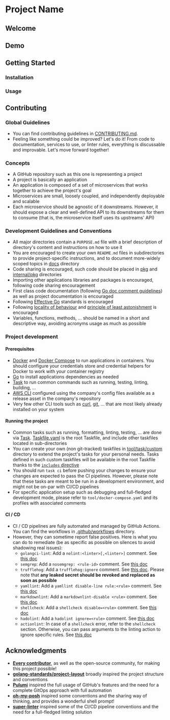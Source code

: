 <!-- File managed by repo-as-code, do not edit manually! -->
# Project Name

<!-- Brief description of the project -->

## Welcome

<!-- Project presentation, motivation, and main features -->

## Demo

<!-- If applicable, project demo (video, screenshots, asciicinema, ...) -->

## Getting Started

### Installation

<!-- Prerequisites and installation instructions -->

### Usage

<!-- Basic usage and main commands -->

## Contributing

### Global Guidelines

- You can find contributing guidelines in [CONTRIBUTING.md](/../../../../kemadev/.github/blob/main/.github/CONTRIBUTING.md).
- Feeling like something could be improved? Let's do it! From code to documentation, services to use, or linter rules, everything is discussable and improvable. Let's move forward together!

### Concepts

- A GitHub repository such as this one is representing a project
- A project is basically an application
- An application is composed of a set of microservices that works together to achieve the project's goal
- Microservices are small, loosely coupled, and independently deployable and scalable
- Each microservice should be agnostic of it downstreams. However, it should expose a clear and well-defined API to its downstreams for them to consume (that is, the microservice itself uses its upstreams' API)

### Development Guidelines and Conventions

- All major directories contain a `PURPOSE.md` file with a brief description of directory's content and instructions on how to use it
- You are encouraged to create your own `README.md` files in subdirectories to provide project-specific instructions, and to document more-widely scoped topics in [docs](./doc) directory
- Code sharing is encouraged, such code should be placed in [pkg](pkg) and [internal/pkg](internal/pkg) directories
- Importing other applications libraries and packages is encouraged, following code sharing encouragement
- First class code documentation (following [Go doc comment guidelines](https://go.dev/doc/comment)) as well as project documentation is encouraged
- Following [Effective Go](https://go.dev/doc/effective_go) standards is encouraged
- Following [locality of behaviour](https://htmx.org/essays/locality-of-behaviour/) and [principle of least astonishment](https://en.wikipedia.org/wiki/Principle_of_least_astonishment) is encouraged
- Variables, functions, methods, ... should be named in a short and descriptive way, avoiding acronyms usage as much as possible

### Project development

#### Prerequisites

- [Docker](https://github.com/docker/cli) and [Docker Compose](https://github.com/docker/compose) to run applications in containers. You should configure your credentials store and credential helpers for Docker to work with your container registry
- [Go](https://github.com/golang/go) to install applications dependencies as needed
- [Task](https://github.com/go-task/task) to run common commands such as running, testing, linting, building, ...
- [AWS CLI](https://github.com/aws/aws-cli) configured using the company's config files available as a release asset in the company's repository
- Very few other CLI tools such as [curl](https://github.com/curl/curl), [git](https://github.com/git/git), ... that are most likely already installed on your system

#### Running the project

- Common tasks such as running, formatting, linting, testing, ... are done via [Task](https://github.com/go-task/task). [Taskfile.yaml](Taskfile.yaml) is the root Taskfile, and include other taskfiles located in sub-directories
- You can create your own (non git-tracked) taskfiles in [tool/task/custom](tool/task/custom) directory to extend the project's tasks for your personal needs. Tasks defined in such custom taskfiles will be available in the root Taskfile thanks to the [`includes` directive](tool/task/Taskfile.yaml#L10)
- You should run `task ci` before pushing your changes to ensure your changes are expected to pass the CI pipelines. However, please note that these tasks are meant to be run in a development environment, and might not be on-par with CI/CD pipelines
- For specific application setup such as debugging and full-fledged development mode, please refer to `tool/docker-compose.yaml` and its profiles with associated comments

#### CI / CD

- CI / CD pipelines are fully automated and managed by GitHub Actions. You can find the workflows in [.github/workflows](.github/workflows) directory.
- However, they can sometime report false positives. Here is what you can do to remediate (be as specific as possible on silences to avoid shadowing real issues):
  - `golangci-lint`: Add a `nolint:<linter>[,<linter>]` comment. See [this doc](https://golangci-lint.run/usage/false-positives/)
  - `semgrep`: Add a `nosemgrep: <rule-id>` comment. See [this doc](https://semgrep.dev/docs/ignoring-files-folders-code)
  - `trufflehog`: Add a `trufflehog:ignore` comment. See [this doc](https://github.com/trufflesecurity/trufflehog/blob/main/README.md#question-faq). Please note that **any leaked secret should be revoked and replaced as soon as possible**
  - `yamllint`: Add a `yamllint disable-line rule:<rule>` comment. See [this doc](https://yamllint.readthedocs.io/en/stable/disable_with_comments.html)
  - `markdownlint`: Add a `markdownlint-disable <rule>` comment. See [this doc](https://github.com/DavidAnson/markdownlint/blob/main/README.md#configuration)
  - `shellcheck`: Add a `shellcheck disable=<rule>` comment. See [this doc](https://github.com/koalaman/shellcheck/wiki/Ignore)
  - `hadolint`: Add a `hadolint ignore=<rule>` comment. See [this doc](https://github.com/hadolint/hadolint/blob/master/README.md#ignoring-rules)
  - `actionlint`: In case of a `shellcheck` error, refer to the `shellcheck` section. Otherwise, you can pass arguments to the linting action to ignore specific rules. See [this doc](https://github.com/rhysd/actionlint/blob/main/docs/usage.md#ignore-some-errors)

## Acknowledgments

- **[Every contributor](/../../graphs/contributors)**, as well as the open-source community, for making this project possible!
- **[golang-standards/project-layout](https://github.com/golang-standards/project-layout)** broadly inspired the project structure and conventions
- **[Pulumi](https://github.com/pulumi)** inspired the full usage of GitHub's features and the need for a complete GitOps approach with full automation
- **[oh-my-posh](https://github.com/jandedobbeleer/oh-my-posh)** inspired some conventions and the sharing way of thinking, and provides a wonderful shell prompt!
- **[super-linter](https://github.com/super-linter/super-linter)** inspired some of the CI/CD pipeline conventions and the need for a full-fledged linting solution

